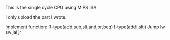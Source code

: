 This is the single cycle CPU using MIPS ISA.

I only upload the part I wrote.

Implement function:
R-type(add,sub,slt,and,or,beq)
I-type(addi,slti)
Jump
lw
sw
jal
jr
